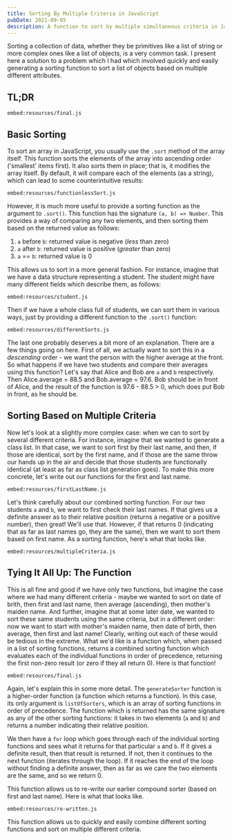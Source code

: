 ```yaml
---
title: Sorting By Multiple Criteria in JavaScript
pubDate: 2021-09-05
description: A function to sort by multiple simultaneous criteria in JavaScript
---
```


Sorting a collection of data, whether they be primitives like a list of string or more complex ones like a list of objects, is a very common task. I present here a solution to a problem which I had which involved quickly and easily generating a sorting function to sort a list of objects based on multiple different attributes.

## TL;DR

`embed:resources/final.js`

## Basic Sorting

To sort an array in JavaScript, you usually use the `.sort` method of the array itself. This function sorts the elements of the array into ascending order ('smallest' items first). It also sorts them in place; that is, it modifies the array itself. By default, it will compare each of the elements (as a string), which can lead to some counterintuitive results:

`embed:resources/functionlessSort.js`

However, it is much more useful to provide a sorting function as the argument to `.sort()`. This function has the signature `(a, b) => Number`. This provides a way of comparing any two elements, and then sorting them based on the returned value as follows:

1. `a` before `b`: returned value is negative (_less_ than zero)
2. `a` after `b`: returned value is positive (_greater_ than zero)
3. `a` == `b`: returned value is 0

This allows us to sort in a more general fashion. For instance, imagine that we have a data structure representing a student. The student might have many different fields which describe them, as follows:

`embed:resources/student.js`

Then if we have a whole class full of students, we can sort them in various ways, just by providing a different function to the `.sort()` function:

`embed:resources/differentSorts.js`

The last one probably deserves a bit more of an explanation. There are a few things going on here. First of all, we actually want to sort this in a _descending_ order - we want the person with the higher average at the front. So what happens if we have two students and compare their averages using this function? Let's say that Alice and Bob are `a` and `b` respectively. Then Alice.average = 88.5 and Bob.average = 97.6. Bob should be in front of Alice, and the result of the function is 97.6 - 88.5 > 0, which does put Bob in front, as he should be.

## Sorting Based on Multiple Criteria

Now let's look at a slightly more complex case: when we can to sort by several different criteria. For instance, imagine that we wanted to generate a class list. In that case, we want to sort first by their last name, and then, if those are identical, sort by the first name, and if those are the same throw our hands up in the air and decide that those students are functionally identical (at least as far as class list generation goes). To make this more concrete, let's write out our functions for the first and last name.

`embed:resources/firstLastName.js`

Let's think carefully about our combined sorting function. For our two students `a` and `b`, we want to first check their last names. If that gives us a definite answer as to their relative position (returns a negative or a positive number), then great! We'll use that. However, if that returns 0 (indicating that as far as last names go, they are the same), then we want to sort them based on first name. As a sorting function, here's what that looks like.

`embed:resources/multipleCriteria.js`

## Tying It All Up: The Function

This is all fine and good if we have only two functions, but imagine the case where we had many different criteria - maybe we wanted to sort on date of brith, then first and last name, then average (ascending), then mother's maiden name. And further, imagine that at some later date, we wanted to sort these same students using the same criteria, but in a different order: now we want to start with mother's maiden name, then date of birth, then average, then first and last name! Clearly, writing out each of these would be tedious in the extreme. What we'd like is a function which, when passed in a list of sorting functions, returns a combined sorting function which evaluates each of the individual functions in order of precedence, returning the first non-zero result (or zero if they all return 0). Here is that function!

`embed:resources/final.js`

Again, let's explain this in some more detail. The `generateSorter` function is a higher-order function (a function which returns a function). In this case, its only argument is `listOfSorters`, which is an array of sorting functions in order of precedence. The function which is returned has the same signature as any of the other sorting functions: it takes in two elements (`a` and `b`) and returns a number indicating their relative position.

We then have a `for` loop which goes through each of the individual sorting functions and sees what it returns for that particular `a` and `b`. If it gives a definite result, then that result is returned. If not, then it continues to the next function (iterates through the loop). If it reaches the end of the loop without finding a definite answer, then as far as we care the two elements are the same, and so we return 0.

This function allows us to re-write our earlier compound sorter (based on first and last name). Here is what that looks like.

`embed:resources/re-written.js`

This function allows us to quickly and easily combine different sorting functions and sort on multiple different criteria.
